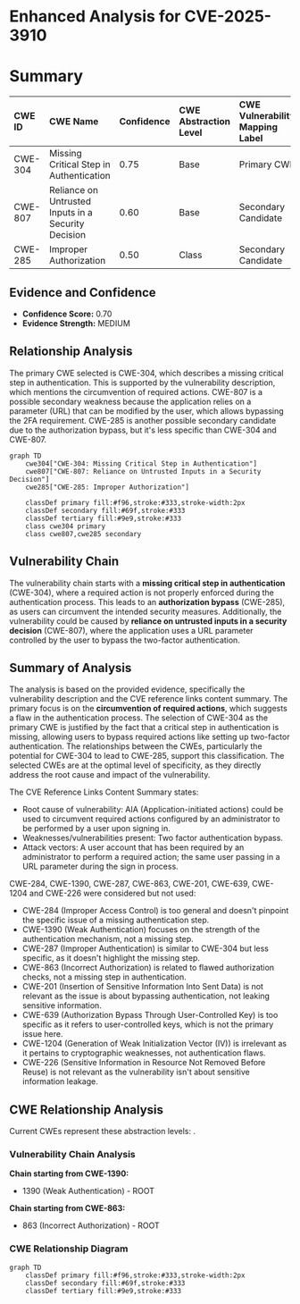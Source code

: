# Enhanced Analysis for CVE-2025-3910

# Summary
| CWE ID    | CWE Name                         | Confidence | CWE Abstraction Level | CWE Vulnerability Mapping Label | CWE-Vulnerability Mapping Notes |
| :-------- | :------------------------------- | :--------- | :-------------------- | :------------------------------ | :------------------------------ |
| CWE-304   | Missing Critical Step in Authentication | 0.75       | Base                | Primary CWE                     | Allowed                       |
| CWE-807   | Reliance on Untrusted Inputs in a Security Decision | 0.60       | Base                | Secondary Candidate                     | Allowed                       |
| CWE-285   | Improper Authorization | 0.50       | Class                | Secondary Candidate                     | Discouraged                       |

## Evidence and Confidence

*   **Confidence Score:** 0.70
*   **Evidence Strength:** MEDIUM

## Relationship Analysis
The primary CWE selected is CWE-304, which describes a missing critical step in authentication. This is supported by the vulnerability description, which mentions the circumvention of required actions. CWE-807 is a possible secondary weakness because the application relies on a parameter (URL) that can be modified by the user, which allows bypassing the 2FA requirement. CWE-285 is another possible secondary candidate due to the authorization bypass, but it's less specific than CWE-304 and CWE-807.

```mermaid
graph TD
    cwe304["CWE-304: Missing Critical Step in Authentication"]
    cwe807["CWE-807: Reliance on Untrusted Inputs in a Security Decision"]
    cwe285["CWE-285: Improper Authorization"]

    classDef primary fill:#f96,stroke:#333,stroke-width:2px
    classDef secondary fill:#69f,stroke:#333
    classDef tertiary fill:#9e9,stroke:#333
    class cwe304 primary
    class cwe807,cwe285 secondary
```

## Vulnerability Chain
The vulnerability chain starts with a **missing critical step in authentication** (CWE-304), where a required action is not properly enforced during the authentication process. This leads to an **authorization bypass** (CWE-285), as users can circumvent the intended security measures. Additionally, the vulnerability could be caused by **reliance on untrusted inputs in a security decision** (CWE-807), where the application uses a URL parameter controlled by the user to bypass the two-factor authentication.

## Summary of Analysis
The analysis is based on the provided evidence, specifically the vulnerability description and the CVE reference links content summary. The primary focus is on the **circumvention of required actions**, which suggests a flaw in the authentication process. The selection of CWE-304 as the primary CWE is justified by the fact that a critical step in authentication is missing, allowing users to bypass required actions like setting up two-factor authentication. The relationships between the CWEs, particularly the potential for CWE-304 to lead to CWE-285, support this classification. The selected CWEs are at the optimal level of specificity, as they directly address the root cause and impact of the vulnerability.

The CVE Reference Links Content Summary states:
- Root cause of vulnerability: AIA (Application-initiated actions) could be used to circumvent required actions configured by an administrator to be performed by a user upon signing in.
- Weaknesses/vulnerabilities present: Two factor authentication bypass.
- Attack vectors: A user account that has been required by an administrator to perform a required action; the same user passing in a URL parameter during the sign in process.

CWE-284, CWE-1390, CWE-287, CWE-863, CWE-201, CWE-639, CWE-1204 and CWE-226 were considered but not used:
- CWE-284 (Improper Access Control) is too general and doesn't pinpoint the specific issue of a missing authentication step.
- CWE-1390 (Weak Authentication) focuses on the strength of the authentication mechanism, not a missing step.
- CWE-287 (Improper Authentication) is similar to CWE-304 but less specific, as it doesn't highlight the missing step.
- CWE-863 (Incorrect Authorization) is related to flawed authorization checks, not a missing step in authentication.
- CWE-201 (Insertion of Sensitive Information Into Sent Data) is not relevant as the issue is about bypassing authentication, not leaking sensitive information.
- CWE-639 (Authorization Bypass Through User-Controlled Key) is too specific as it refers to user-controlled keys, which is not the primary issue here.
- CWE-1204 (Generation of Weak Initialization Vector (IV)) is irrelevant as it pertains to cryptographic weaknesses, not authentication flaws.
- CWE-226 (Sensitive Information in Resource Not Removed Before Reuse) is not relevant as the vulnerability isn't about sensitive information leakage.


## CWE Relationship Analysis

Current CWEs represent these abstraction levels: .


### Vulnerability Chain Analysis

**Chain starting from CWE-1390:**
- 1390 (Weak Authentication) - ROOT


**Chain starting from CWE-863:**
- 863 (Incorrect Authorization) - ROOT



### CWE Relationship Diagram

```mermaid
graph TD
    classDef primary fill:#f96,stroke:#333,stroke-width:2px
    classDef secondary fill:#69f,stroke:#333
    classDef tertiary fill:#9e9,stroke:#333
```